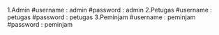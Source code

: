 1.Admin
  #username : admin
  #password : admin
2.Petugas
  #username : petugas
  #password : petugas
3.Peminjam
  #username : peminjam
  #password : peminjam
